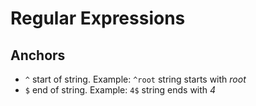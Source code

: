 # Regular Expressions
## Anchors
* `^` start of string. Example: `^root` string starts with _root_
* `$` end of string. Example: `4$` string ends with _4_
